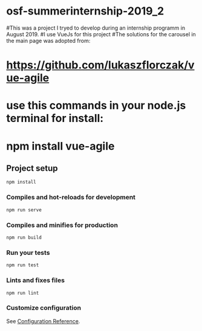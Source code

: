 # osf-summerinternship-2019_2

#This was a project I tryed to develop during an internship programm in August 2019.
#I use VueJs for this project
#The solutions for the carousel in the main page was adopted from:
# https://github.com/lukaszflorczak/vue-agile
#
# use this commands in your node.js terminal for install:
# npm install vue-agile

## Project setup
```
npm install
```

### Compiles and hot-reloads for development
```
npm run serve
```

### Compiles and minifies for production
```
npm run build
```

### Run your tests
```
npm run test
```

### Lints and fixes files
```
npm run lint
```

### Customize configuration
See [Configuration Reference](https://cli.vuejs.org/config/).
